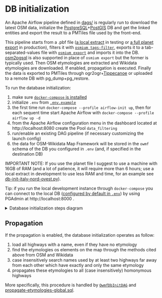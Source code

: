 # DB initialization

An Apache Airflow pipeline defined in [dags/](./dags/db-init-planet.py) is regularly run to download the latest OSM data, initialize the [PostgreSQL](https://www.postgresql.org/)+[PostGIS](https://postgis.net/) DB and get the linked entities and export the result to a PMTiles file used by the front-end.

This pipeline starts from a .pbf file ([a local extract](http://download.geofabrik.de/) in testing or [a full planet export](https://planet.openstreetmap.org/) in production), filters it with [`osmium tags-filter`](https://docs.osmcode.org/osmium/latest/osmium-tags-filter.html), exports it to a tab-separated-values file with [`osmium export`](https://docs.osmcode.org/osmium/latest/osmium-export.html) and imports it into the DB. [osm2pgsql](https://osm2pgsql.org/) is also supported in place of `osmium export` but the former is typically used. Then OSM etymologies are extracted and Wikidata etymologies are downloaded. If enabled, propagation is executed. Finally the data is exported to PMTiles through ogr2ogr+[Tippecanoe](https://github.com/felt/tippecanoe) or uploaded to a remote DB with pg_dump+pg_restore. 

To run the database initialization:

1. make sure [`docker-compose` is installed](#local-development-with-docker)
2. initialize `.env` from [`.env.example`](../.env.example)
3. the first time run `docker-compose --profile airflow-init up`, then for each sequent time start Apache Airflow with `docker-compose --profile airflow up -d`
4. from the Apache Airflow configuration menu in the dashboard located at http://localhost:8080 create the Pool `data_filtering`
5. run/enable an existing DAG pipeline (if necessary customizing the launch config)
6. the data for OSM-Wikidata Map Framework will be stored in the `owmf` schema of the DB you configured in `.env` (and, if specified in the destination DB)

IMPORTANT NOTE: If you use the planet file I suggest to use a machine with 16GB of RAM (and a lot of patience, it will require more than 6 hours; use a local extract in development to use less RAM and time, for an example see [db-init-italy-nord-ovest.py](./dags/db-init-italy-nord-ovest.py)).

Tip: if you run the local development instance through `docker-compose` you can connect to the local DB ([configured by default in `.env`](../.env.example)) by using PGAdmin at http://localhost:8000 .

<details>
<summary>Database initialization steps diagram</summary>

![diagram](../images/architecture/db-init.png)

</details>

## Propagation

If the propagation is enabled, the database initialization operates as follow:

1. load all highways with a name, even if they have no etymology
2. find the etymologies os elements on the map through the methods cited above from OSM and Wikidata
3. case insensitively search names used by at least two highways far away from each other which have exactly and only the same etymology
4. propagates these etymologies to all (case insensitively) homonymous highways

More specifically, this procedure is handled by [`OwmfDbInitDAG`](./dags/OwmfDbInitDAG.py#L424) and [propagate-etymologies-global.sql](./dags/sql/propagate-etymologies-global.sql).
